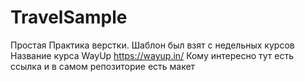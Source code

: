 # TravelSample
Простая Практика верстки. Шаблон был взят с недельных курсов 
Название курса WayUp https://wayup.in/
Кому интересно тут есть ссылка и в самом репозиторие есть макет 
